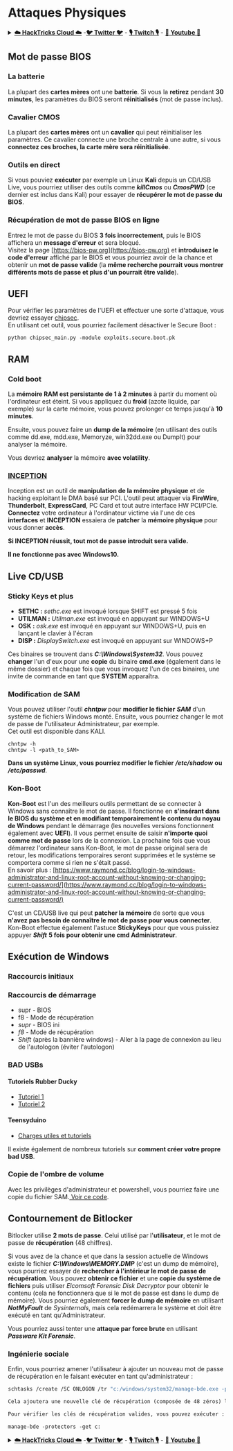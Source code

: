 # Attaques Physiques

<details>

<summary><a href="https://cloud.hacktricks.xyz/pentesting-cloud/pentesting-cloud-methodology"><strong>☁️ HackTricks Cloud ☁️</strong></a> -<a href="https://twitter.com/hacktricks_live"><strong>🐦 Twitter 🐦</strong></a> - <a href="https://www.twitch.tv/hacktricks_live/schedule"><strong>🎙️ Twitch 🎙️</strong></a> - <a href="https://www.youtube.com/@hacktricks_LIVE"><strong>🎥 Youtube 🎥</strong></a></summary>

- Travaillez-vous dans une **entreprise de cybersécurité** ? Voulez-vous voir votre **entreprise annoncée dans HackTricks** ? ou souhaitez-vous accéder à la **dernière version du PEASS ou télécharger HackTricks en PDF** ? Consultez les [**PLANS D'ABONNEMENT**](https://github.com/sponsors/carlospolop) !

- Découvrez [**La Famille PEASS**](https://opensea.io/collection/the-peass-family), notre collection d'[**NFTs**](https://opensea.io/collection/the-peass-family) exclusifs

- Obtenez le [**merchandising officiel PEASS & HackTricks**](https://peass.creator-spring.com)

- **Rejoignez le** [**💬**](https://emojipedia.org/speech-balloon/) [**groupe Discord**](https://discord.gg/hRep4RUj7f) ou le [**groupe Telegram**](https://t.me/peass) ou **suivez**-moi sur **Twitter** [**🐦**](https://github.com/carlospolop/hacktricks/tree/7af18b62b3bdc423e11444677a6a73d4043511e9/\[https:/emojipedia.org/bird/README.md)[**@carlospolopm**](https://twitter.com/hacktricks_live)**.**

- **Partagez vos astuces de piratage en soumettant des PR au [dépôt hacktricks](https://github.com/carlospolop/hacktricks) et au [dépôt hacktricks-cloud](https://github.com/carlospolop/hacktricks-cloud)**.

</details>

## Mot de passe BIOS

### La batterie

La plupart des **cartes mères** ont une **batterie**. Si vous la **retirez** pendant **30 minutes**, les paramètres du BIOS seront **réinitialisés** (mot de passe inclus).

### Cavalier CMOS

La plupart des **cartes mères** ont un **cavalier** qui peut réinitialiser les paramètres. Ce cavalier connecte une broche centrale à une autre, si vous **connectez ces broches, la carte mère sera réinitialisée**.

### Outils en direct

Si vous pouviez **exécuter** par exemple un Linux **Kali** depuis un CD/USB Live, vous pourriez utiliser des outils comme _**killCmos**_ ou _**CmosPWD**_ (ce dernier est inclus dans Kali) pour essayer de **récupérer le mot de passe du BIOS**.

### Récupération de mot de passe BIOS en ligne

Entrez le mot de passe du BIOS **3 fois incorrectement**, puis le BIOS affichera un **message d'erreur** et sera bloqué.\
Visitez la page [https://bios-pw.org](https://bios-pw.org) et **introduisez le code d'erreur** affiché par le BIOS et vous pourriez avoir de la chance et obtenir un **mot de passe valide** (la **même recherche pourrait vous montrer différents mots de passe et plus d'un pourrait être valide**).

## UEFI

Pour vérifier les paramètres de l'UEFI et effectuer une sorte d'attaque, vous devriez essayer [chipsec](https://github.com/chipsec/chipsec/blob/master/chipsec-manual.pdf).\
En utilisant cet outil, vous pourriez facilement désactiver le Secure Boot :
```
python chipsec_main.py -module exploits.secure.boot.pk
```
## RAM

### Cold boot

La **mémoire RAM est persistante de 1 à 2 minutes** à partir du moment où l'ordinateur est éteint. Si vous appliquez du **froid** (azote liquide, par exemple) sur la carte mémoire, vous pouvez prolonger ce temps jusqu'à **10 minutes**.

Ensuite, vous pouvez faire un **dump de la mémoire** (en utilisant des outils comme dd.exe, mdd.exe, Memoryze, win32dd.exe ou DumpIt) pour analyser la mémoire.

Vous devriez **analyser** la mémoire **avec volatility**.

### [INCEPTION](https://github.com/carmaa/inception)

Inception est un outil de **manipulation de la mémoire physique** et de hacking exploitant le DMA basé sur PCI. L'outil peut attaquer via **FireWire**, **Thunderbolt**, **ExpressCard**, PC Card et tout autre interface HW PCI/PCIe.\
**Connectez** votre ordinateur à l'ordinateur victime via l'une de ces **interfaces** et **INCEPTION** essaiera de **patcher** la **mémoire physique** pour vous donner **accès**.

**Si INCEPTION réussit, tout mot de passe introduit sera valide.**

**Il ne fonctionne pas avec Windows10.**

## Live CD/USB

### Sticky Keys et plus

* **SETHC :** _sethc.exe_ est invoqué lorsque SHIFT est pressé 5 fois
* **UTILMAN :** _Utilman.exe_ est invoqué en appuyant sur WINDOWS+U
* **OSK :** _osk.exe_ est invoqué en appuyant sur WINDOWS+U, puis en lançant le clavier à l'écran
* **DISP :** _DisplaySwitch.exe_ est invoqué en appuyant sur WINDOWS+P

Ces binaires se trouvent dans _**C:\Windows\System32**_. Vous pouvez **changer** l'un d'eux pour une **copie** du binaire **cmd.exe** (également dans le même dossier) et chaque fois que vous invoquez l'un de ces binaires, une invite de commande en tant que **SYSTEM** apparaîtra.

### Modification de SAM

Vous pouvez utiliser l'outil _**chntpw**_ pour **modifier le fichier** _**SAM**_ d'un système de fichiers Windows monté. Ensuite, vous pourriez changer le mot de passe de l'utilisateur Administrateur, par exemple.\
Cet outil est disponible dans KALI.
```
chntpw -h
chntpw -l <path_to_SAM>
```
**Dans un système Linux, vous pourriez modifier le fichier** _**/etc/shadow**_ **ou** _**/etc/passwd**_.

### **Kon-Boot**

**Kon-Boot** est l'un des meilleurs outils permettant de se connecter à Windows sans connaître le mot de passe. Il fonctionne en **s'insérant dans le BIOS du système et en modifiant temporairement le contenu du noyau de Windows** pendant le démarrage (les nouvelles versions fonctionnent également avec **UEFI**). Il vous permet ensuite de saisir **n'importe quoi comme mot de passe** lors de la connexion. La prochaine fois que vous démarrez l'ordinateur sans Kon-Boot, le mot de passe original sera de retour, les modifications temporaires seront supprimées et le système se comportera comme si rien ne s'était passé.\
En savoir plus : [https://www.raymond.cc/blog/login-to-windows-administrator-and-linux-root-account-without-knowing-or-changing-current-password/](https://www.raymond.cc/blog/login-to-windows-administrator-and-linux-root-account-without-knowing-or-changing-current-password/)

C'est un CD/USB live qui peut **patcher la mémoire** de sorte que vous **n'avez pas besoin de connaître le mot de passe pour vous connecter**.\
Kon-Boot effectue également l'astuce **StickyKeys** pour que vous puissiez appuyer _**Shift**_ **5 fois pour obtenir une cmd Administrateur**.

## **Exécution de Windows**

### Raccourcis initiaux

### Raccourcis de démarrage

* supr - BIOS
* f8 - Mode de récupération
* _supr_ - BIOS ini
* _f8_ - Mode de récupération
* _Shift_ (après la bannière windows) - Aller à la page de connexion au lieu de l'autologon (éviter l'autologon)

### **BAD USBs**

#### **Tutoriels Rubber Ducky**

* [Tutoriel 1](https://github.com/hak5darren/USB-Rubber-Ducky/wiki/Tutorials)
* [Tutoriel 2](https://blog.hartleybrody.com/rubber-ducky-guide/)

#### **Teensyduino**

* [Charges utiles et tutoriels](https://github.com/Screetsec/Pateensy)

Il existe également de nombreux tutoriels sur **comment créer votre propre bad USB**.

### Copie de l'ombre de volume

Avec les privilèges d'administrateur et powershell, vous pourriez faire une copie du fichier SAM.[ Voir ce code](../windows-hardening/basic-powershell-for-pentesters/#volume-shadow-copy).

## Contournement de Bitlocker

Bitlocker utilise **2 mots de passe**. Celui utilisé par l'**utilisateur**, et le mot de passe de **récupération** (48 chiffres).

Si vous avez de la chance et que dans la session actuelle de Windows existe le fichier _**C:\Windows\MEMORY.DMP**_ (c'est un dump de mémoire), vous pourriez essayer de **rechercher à l'intérieur le mot de passe de récupération**. Vous pouvez **obtenir ce fichier** et une **copie du système de fichiers** puis utiliser _Elcomsoft Forensic Disk Decryptor_ pour obtenir le contenu (cela ne fonctionnera que si le mot de passe est dans le dump de mémoire). Vous pourriez également **forcer le dump de mémoire** en utilisant _**NotMyFault**_ de _Sysinternals_, mais cela redémarrera le système et doit être exécuté en tant qu'Administrateur.

Vous pourriez aussi tenter une **attaque par force brute** en utilisant _**Passware Kit Forensic**_.

### Ingénierie sociale

Enfin, vous pourriez amener l'utilisateur à ajouter un nouveau mot de passe de récupération en le faisant exécuter en tant qu'administrateur :
```bash
schtasks /create /SC ONLOGON /tr "c:/windows/system32/manage-bde.exe -protectors -add c: -rp 000000-000000-000000-000000-000000-000000-000000-000000" /tn tarea /RU SYSTEM /f
```
```markdown
Cela ajoutera une nouvelle clé de récupération (composée de 48 zéros) lors de la prochaine connexion.

Pour vérifier les clés de récupération valides, vous pouvez exécuter :
```
```
manage-bde -protectors -get c:
```
<details>

<summary><a href="https://cloud.hacktricks.xyz/pentesting-cloud/pentesting-cloud-methodology"><strong>☁️ HackTricks Cloud ☁️</strong></a> -<a href="https://twitter.com/hacktricks_live"><strong>🐦 Twitter 🐦</strong></a> - <a href="https://www.twitch.tv/hacktricks_live/schedule"><strong>🎙️ Twitch 🎙️</strong></a> - <a href="https://www.youtube.com/@hacktricks_LIVE"><strong>🎥 Youtube 🎥</strong></a></summary>

- Vous travaillez dans une **entreprise de cybersécurité** ? Vous souhaitez voir votre **entreprise annoncée dans HackTricks** ? ou souhaitez-vous accéder à la **dernière version du PEASS ou télécharger HackTricks en PDF** ? Consultez les [**PLANS D'ABONNEMENT**](https://github.com/sponsors/carlospolop) !

- Découvrez [**La Famille PEASS**](https://opensea.io/collection/the-peass-family), notre collection d'[**NFTs**](https://opensea.io/collection/the-peass-family) exclusifs

- Obtenez le [**merchandising officiel PEASS & HackTricks**](https://peass.creator-spring.com)

- **Rejoignez le** [**💬**](https://emojipedia.org/speech-balloon/) [**groupe Discord**](https://discord.gg/hRep4RUj7f) ou le [**groupe Telegram**](https://t.me/peass) ou **suivez-moi** sur **Twitter** [**🐦**](https://github.com/carlospolop/hacktricks/tree/7af18b62b3bdc423e11444677a6a73d4043511e9/\[https:/emojipedia.org/bird/README.md)[**@carlospolopm**](https://twitter.com/hacktricks_live)**.**

- **Partagez vos astuces de hacking en soumettant des PR au [dépôt hacktricks](https://github.com/carlospolop/hacktricks) et au [dépôt hacktricks-cloud](https://github.com/carlospolop/hacktricks-cloud)**.

</details>
